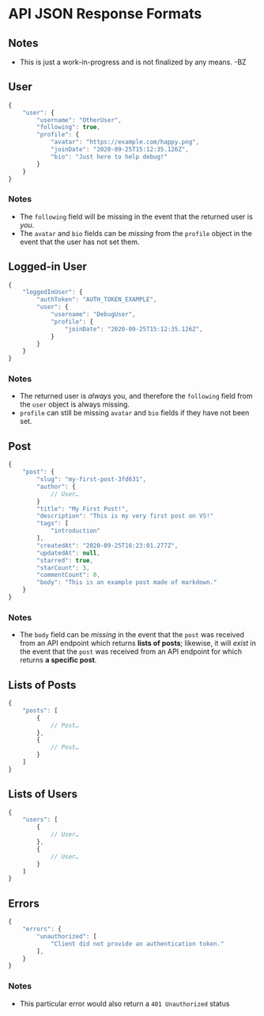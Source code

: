 # API JSON Response Formats

## Notes

* This is just a work-in-progress and is not finalized by any means. -BZ

## User

```js
{
    "user": {
        "username": "OtherUser",
        "following": true,
        "profile": {
            "avatar": "https://example.com/happy.png",
            "joinDate": "2020-09-25T15:12:35.126Z",
            "bio": "Just here to help debug!"
        }
    }
}
```

### Notes

* The `following` field will be missing in the event that the returned user is *you*.
* The `avatar` and `bio` fields can be *missing* from the `profile` object in the event that the user has not set them.

## Logged-in User

```js
{
    "loggedInUser": {
        "authToken": "AUTH_TOKEN_EXAMPLE",
        "user": {
            "username": "DebugUser",
            "profile": {
                "joinDate": "2020-09-25T15:12:35.126Z",
            }
        }
    }
}
```

### Notes

* The returned user is *always* you, and therefore the `following` field from the `user` object is always missing.
* `profile` can still be missing `avatar` and `bio` fields if they have not been set.

## Post

```js
{
    "post": {
        "slug": "my-first-post-3fd631",
        "author": {
            // User…
        }
        "title": "My First Post!",
        "description": "This is my very first post on VS!"
        "tags": [
            "introduction"
        ],
        "createdAt": "2020-09-25T16:23:01.277Z",
        "updatedAt": null,
        "starred": true,
        "starCount": 3,
        "commentCount": 0,
        "body": "This is an example post made of markdown."
    }
}
```

### Notes

* The `body` field can be *missing* in the event that the `post` was received from an API endpoint which returns **lists of posts**; likewise, it will *exist* in the event that the `post` was received from an API endpoint for which returns **a specific post**.

## Lists of Posts

```js
{
    "posts": [
        {
            // Post…
        },
        {
            // Post…
        }
    ]
}
```

## Lists of Users

```js
{
    "users": [
        {
            // User…
        },
        {
            // User…
        }
    ]
}
```

## Errors

```js
{
    "errors": {
        "unauthorized": [
            "Client did not provide an authentication token."
        ],
    }
}
```

### Notes

* This particular error would also return a `401 Unauthorized` status
<!--stackedit_data:
eyJoaXN0b3J5IjpbLTE3NzAxNTM2MTldfQ==
-->